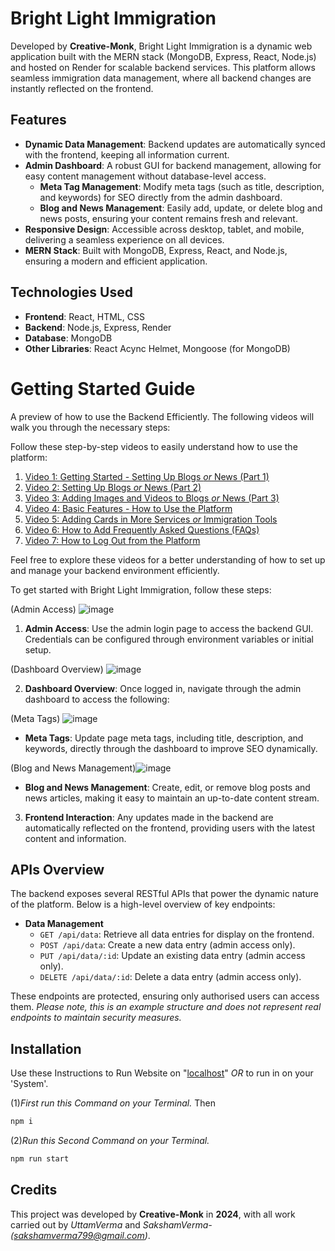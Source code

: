 # Bright Light Immigration 

Developed by **Creative-Monk**, Bright Light Immigration is a dynamic web application built with the MERN stack (MongoDB, Express, React, Node.js) and hosted on Render for scalable backend services. This platform allows seamless immigration data management, where all backend changes are instantly reflected on the frontend.

## Features

- **Dynamic Data Management**: Backend updates are automatically synced with the frontend, keeping all information current.
- **Admin Dashboard**: A robust GUI for backend management, allowing for easy content management without database-level access.
  - **Meta Tag Management**: Modify meta tags (such as title, description, and keywords) for SEO directly from the admin dashboard.
  - **Blog and News Management**: Easily add, update, or delete blog and news posts, ensuring your content remains fresh and relevant.
- **Responsive Design**: Accessible across desktop, tablet, and mobile, delivering a seamless experience on all devices.
- **MERN Stack**: Built with MongoDB, Express, React, and Node.js, ensuring a modern and efficient application.


## Technologies Used

- **Frontend**: React, HTML, CSS
- **Backend**: Node.js, Express, Render
- **Database**: MongoDB
- **Other Libraries**: React Acync Helmet, Mongoose (for MongoDB)


# Getting Started Guide

A preview of how to use the Backend Efficiently. The following videos will walk you through the necessary steps:

Follow these step-by-step videos to easily understand how to use the platform:

1. [Video 1: Getting Started - Setting Up Blogs _or_ News (Part 1)](https://www.loom.com/share/6cc4994bee56408f9ab5a9523b106f35?sid=88159d0a-582d-42c2-829d-6d17c5b050c3)
2. [Video 2: Setting Up Blogs _or_ News (Part 2)](https://www.loom.com/share/e4366251442d41588841e3daff468548?sid=f31f1fb8-60f9-49dc-a0be-c0f1566fb069)
3. [Video 3: Adding Images and Videos to Blogs _or_ News (Part 3)](https://www.loom.com/share/32f554dae6f34d9dbc095beeb4b9948a?sid=562c233f-9e61-4d19-bb8f-1e7eee8a0c1f)
4. [Video 4: Basic Features - How to Use the Platform](https://www.loom.com/share/220df9fc58c64ddfa42cc408cc20bfd0?sid=6309f87c-a168-4eee-96d8-f3d0f2628010)
5. [Video 5: Adding Cards in More Services _or_ Immigration Tools](https://www.loom.com/share/1507ef364c484eb3a7a96770135d2375?sid=ae9a43cf-76e1-46fb-ae0b-714cfc35fafd)
6. [Video 6: How to Add Frequently Asked Questions (FAQs)](https://www.loom.com/share/d96e9f89a68b4ac28b8a9c08a509fa9e?sid=e4e9c56c-c079-45b8-90fd-29b5d136156f)
7. [Video 7: How to Log Out from the Platform](https://www.loom.com/share/732809f717984e87b772f08c32fafe31?sid=4c493516-0edd-44c4-be2d-1748fb7b2dc3)


Feel free to explore these videos for a better understanding of how to set up and manage your backend environment efficiently.


To get started with Bright Light Immigration, follow these steps:


(Admin Access) ![image](https://github.com/user-attachments/assets/fd57c9c0-caaf-4344-8c34-56c26bd7291b)


1. **Admin Access**: Use the admin login page to access the backend GUI. Credentials can be configured through environment variables or initial setup.


(Dashboard Overview) ![image](https://github.com/user-attachments/assets/77237771-96c2-4fc2-a9a8-555167445478)




2. **Dashboard Overview**: Once logged in, navigate through the admin dashboard to access the following:


(Meta Tags) ![image](https://github.com/user-attachments/assets/147325f4-49af-444d-9ff9-86713a78f7b5)

   - **Meta Tags**: Update page meta tags, including title, description, and keywords, directly through the dashboard to improve SEO dynamically.

(Blog and News Management)![image](https://github.com/user-attachments/assets/c4faa0a2-4b10-4164-b821-ed9a500b3ab0)


   - **Blog and News Management**: Create, edit, or remove blog posts and news articles, making it easy to maintain an up-to-date content stream.


3. **Frontend Interaction**: Any updates made in the backend are automatically reflected on the frontend, providing users with the latest content and information.


## APIs Overview

The backend exposes several RESTful APIs that power the dynamic nature of the platform. Below is a high-level overview of key endpoints:

- **Data Management**
  - `GET /api/data`: Retrieve all data entries for display on the frontend.
  - `POST /api/data`: Create a new data entry (admin access only).
  - `PUT /api/data/:id`: Update an existing data entry (admin access only).
  - `DELETE /api/data/:id`: Delete a data entry (admin access only).

These endpoints are protected, ensuring only authorised users can access them. _Please note, this is an example structure and does not represent real endpoints to maintain security measures._

## Installation

Use these Instructions to Run Website on "[localhost](http://localhost/3000)" _OR_ to run in on your 'System'.

(1)_First run this Command on your Terminal._ Then
```bash
npm i
```
(2)_Run this Second Command on your Terminal._ 
```bash
npm run start
```


## Credits


This project was developed by **Creative-Monk** in **2024**, with all work carried out by _UttamVerma_ and _SakshamVerma-(sakshamverma799@gmail.com)_.


